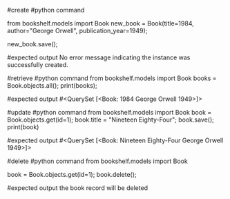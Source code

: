 #create
#python command

from bookshelf.models import Book
new_book = Book(title=1984, author="George Orwell", publication_year=1949);

new_book.save();

#expected output
No error message indicating the instance was successfully created.

#retrieve
#python command
from bookshelf.models import Book
books = Book.objects.all();
print(books);

#expected output
#<QuerySet [<Book: 1984 George Orwell 1949>]>

#update
#python command
from bookshelf.models import Book
book = Book.objects.get(id=1);
book.title = "Nineteen Eighty-Four";
book.save();
print(book)

#expected output
#<QuerySet [<Book: Nineteen Eighty-Four George Orwell 1949>]>

#delete
#python command
from bookshelf.models import Book

book = Book.objects.get(id=1);
book.delete();

#expected output
the book record will be deleted
